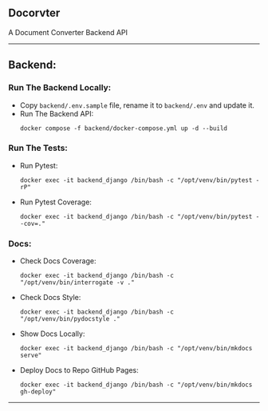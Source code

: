 ## Docorvter
A Document Converter Backend API

---

## Backend:

### Run The Backend Locally:
- Copy `backend/.env.sample` file, rename it to `backend/.env` and update it.
- Run The Backend API:
  ```shell
  docker compose -f backend/docker-compose.yml up -d --build
  ```

### Run The Tests:
- Run Pytest:
  ```shell
  docker exec -it backend_django /bin/bash -c "/opt/venv/bin/pytest -rP"
  ```
- Run Pytest Coverage:
  ```shell
  docker exec -it backend_django /bin/bash -c "/opt/venv/bin/pytest --cov=."
  ```

### Docs:
- Check Docs Coverage:
  ```shell
  docker exec -it backend_django /bin/bash -c "/opt/venv/bin/interrogate -v ."
  ```
- Check Docs Style:
  ```shell
  docker exec -it backend_django /bin/bash -c "/opt/venv/bin/pydocstyle ."
  ```
- Show Docs Locally:
  ```shell
  docker exec -it backend_django /bin/bash -c "/opt/venv/bin/mkdocs serve"
  ```
- Deploy Docs to Repo GitHub Pages:
  ```shell
  docker exec -it backend_django /bin/bash -c "/opt/venv/bin/mkdocs gh-deploy"
  ```

---
